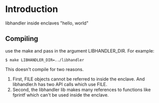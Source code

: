 # Introduction

libhandler inside enclaves "hello, world"

## Compiling

use the make and pass in the argument LIBHANDLER_DIR. For example:

    $ make LIBHANDLER_DIR=../libhandler 

This doesn't compile for two reasons. 

1. First, FILE objects cannot be referred to inside the enclave. And
   libhandler.h has two API calls which use FILE.
2. Second, the libhandler lib makes many references to functions like fprintf
   which can't be used inside the enclave.
